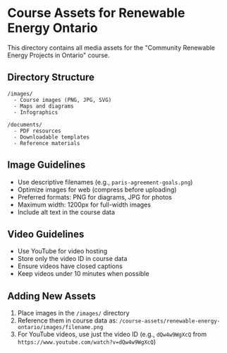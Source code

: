 # Course Assets for Renewable Energy Ontario

This directory contains all media assets for the "Community Renewable Energy Projects in Ontario" course.

## Directory Structure

```
/images/
  - Course images (PNG, JPG, SVG)
  - Maps and diagrams
  - Infographics
  
/documents/
  - PDF resources
  - Downloadable templates
  - Reference materials
```

## Image Guidelines

- Use descriptive filenames (e.g., `paris-agreement-goals.png`)
- Optimize images for web (compress before uploading)
- Preferred formats: PNG for diagrams, JPG for photos
- Maximum width: 1200px for full-width images
- Include alt text in the course data

## Video Guidelines

- Use YouTube for video hosting
- Store only the video ID in course data
- Ensure videos have closed captions
- Keep videos under 10 minutes when possible

## Adding New Assets

1. Place images in the `/images/` directory
2. Reference them in course data as: `/course-assets/renewable-energy-ontario/images/filename.png`
3. For YouTube videos, use just the video ID (e.g., `dQw4w9WgXcQ` from `https://www.youtube.com/watch?v=dQw4w9WgXcQ`)
